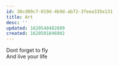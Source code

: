 ```yaml
---
id: 38cd09c7-019d-4b9d-ab72-3feea335e131
title: Art
desc: ''
updated: 1620548482889
created: 1620501846902
---
```

Dont forget to fly   
And live your life